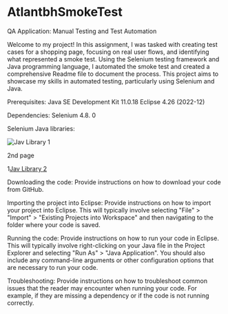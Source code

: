 # AtlantbhSmokeTest
QA Application: Manual Testing and Test Automation

Welcome to my project! In this assignment, I was tasked with creating test cases for a shopping page, focusing on real user flows, and identifying what represented a smoke test. Using the Selenium testing framework and Java programming language, I automated the smoke test and created a comprehensive Readme file to document the process. This project aims to showcase my skills in automated testing, particularly using Selenium and Java.

Prerequisites: 
Java SE Development Kit 11.0.18
Eclipse 4.26 (2022-12)

Dependencies: Selenium 4.8. 0

Selenium Java libraries:

![Jav Library 1](https://cdn.discordapp.com/attachments/1031956501792837665/1080809731880394822/JAR_1.PNG)

2nd page

1[Jav Library 2](https://cdn.discordapp.com/attachments/1031956501792837665/1080809732304023582/JAR_2.PNG)

Downloading the code: Provide instructions on how to download your code from GitHub.

Importing the project into Eclipse: Provide instructions on how to import your project into Eclipse. This will typically involve selecting "File" > "Import" > "Existing Projects into Workspace" and then navigating to the folder where your code is saved.

Running the code: Provide instructions on how to run your code in Eclipse. This will typically involve right-clicking on your Java file in the Project Explorer and selecting "Run As" > "Java Application". You should also include any command-line arguments or other configuration options that are necessary to run your code.

Troubleshooting: Provide instructions on how to troubleshoot common issues that the reader may encounter when running your code. For example, if they are missing a dependency or if the code is not running correctly.

